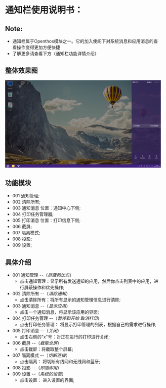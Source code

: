 # 通知栏使用说明书：

## Note:
  - 通知栏属于Openthos模块之一。它的加入使阁下对系统消息和应用消息的查看操作变得更加方便快捷
  - 了解更多请查看下方（通知栏功能详情介绍）

## 整体效果图

![](pic/tongzhilan/notification.png)

## 功能模块
  - 001 通知管理;
  - 002 清除所有;
  - 003 通知消息 位置：通知中心下侧;
  - 004 打印任务管理器;
  - 005 打印消息 位置：打印信息下侧;
  - 006 截屏;
  - 007 隔离模式;
  - 008 投影;
  - 009 设置;

## 具体介绍  
  - 001 通知管理 --（*屏蔽和优先*）
     - 点击通知管理：显示所有发送通知的应用，然后你点击列表中的应用，进行屏蔽操作和优先操作;
  - 002 清除所有 --（*清除通知*）
     - 点击清除所有：将所有显示的通知管理信息进行清除;
  - 003 通知消息 --（*显示应用*）
     - 点击一个通知消息，将显示该应用的界面;
  - 004 打印任务管理 --（*暂停和开始 取消打印*）
     - 点击打印任务管理： 将显示打印管理的列表，根据自己的需求进行操作;
  - 005 打印消息 --（*关闭*）
     - 点击右侧的"x"号：对正在进行的打印进行关闭;
  - 006 截屏 --（*截取全屏*）
     - 点击截屏：将截取整个屏幕;
  - 007 隔离模式  --（*切断连接*）
     - 点击隔离： 将切断有线网和无线网和蓝牙;
  - 008 投影 --（*即插即用*）
  - 009 设置 --（*系统的设置*）
     - 点击设置： 进入设置的界面;
